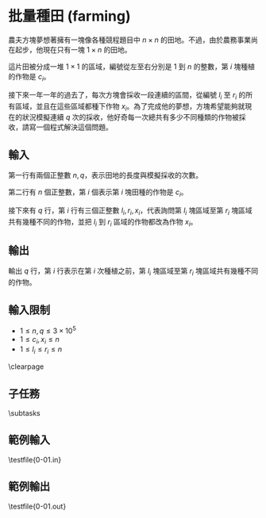 # 批量種田 (farming)

農夫方塊夢想著擁有一塊像各種競程題目中 $n \times n$ 的田地。不過，由於農務事業尚在起步，他現在只有一塊 $1 \times n$ 的田地。

這片田被分成一堆 $1 \times 1$ 的區域，編號從左至右分別是 $1$ 到 $n$ 的整數，第 $i$ 塊種植的作物是 $c_i$。  

接下來一年一年的過去了，每次方塊會採收一段連續的區間，從編號 $l_i$ 至 $r_i$ 的所有區域，並且在這些區域都種下作物 $x_i$。為了完成他的夢想，方塊希望能夠就現在的狀況模擬連續 $q$ 次的採收，他好奇每一次總共有多少不同種類的作物被採收，請寫一個程式解決這個問題。  


## 輸入
第一行有兩個正整數 $n,q$，表示田地的長度與模擬採收的次數。

第二行有 $n$ 個正整數，第 $i$ 個表示第 $i$ 塊田種的作物是 $c_i$。

接下來有 $q$ 行，第 $i$ 行有三個正整數 $l_i,r_i,x_i$，代表詢問第 $l_i$ 塊區域至第 $r_i$ 塊區域共有幾種不同的作物，並把 $l_i$ 到 $r_i$ 區域的作物都改為作物 $x_i$。

## 輸出
輸出 $q$ 行，第 $i$ 行表示在第 $i$ 次種植之前，第 $l_i$ 塊區域至第 $r_i$ 塊區域共有幾種不同的作物。


## 輸入限制
- $1 \leq n, q \leq 3\times 10^5$
- $1 \leq c_i, x_i \leq n$
- $1 \leq l_i \leq r_i \leq n$

\clearpage

## 子任務
\subtasks

## 範例輸入
\testfile{0-01.in}

## 範例輸出
\testfile{0-01.out}
